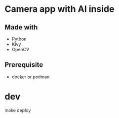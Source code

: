 # Camera app with AI inside

## Made with  
- Python
- Kivy
- OpenCV

## Prerequisite
- docker or podman

# dev
make deploy